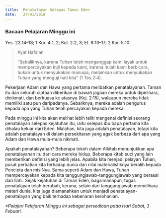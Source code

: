 ```yaml
---
title:  Penatalayan Selepas Taman Eden
date:   27/01/2018
---
```


### Bacaan Pelajaran Minggu ini
Yes. 22:14–18; 1 Kor. 4:1, 2; Kol. 2:2, 3; Ef. 6:13–17; 2 Kor. 5:10.

> <p>Ayat Hafalan</p>
> “Sebaliknya, karena Tuhan telah menganggap kami layak untuk mempercayakan Injil kepada kami, karena itulah kami berbicara, bukan untuk menyukakan manusia, melainkan untuk menyukakan Tuhan yang menguji hati kita” (1 Tes.2:4).

Pekerjaan Adam dan Hawa yang pertama melibatkan penatalayanan.  Taman itu dan seluruh ciptaan diberikan di bawah jagaan mereka untuk dipelihara, dinikmati, dan berkuasa ke atasnya (Kej. 2:15), walaupun mereka tidak memiliki satu pun daripadanya.  Sebaliknya, mereka adalah pengurus kepada apa yang Tuhan telah percayakan kepada mereka.

Pada minggu ini kita akan melihat lebih teliti mengenai definisi seorang penatalayan selepas kejatuhan itu, iaitu selepas ibu bapa pertama kita dihalau keluar dari Eden.  Malahan, kita juga adalah penatalayan, tetapi kita adalah penatalayan di dalam persekitaran yang agak berbeza dari apa yang Adam dan Hawa mula-mula nikmati.

Apakah penatalayanan?  Beberapa tokoh dalam Alkitab menunjukkan apa penatalayanan itu dari cara mereka hidup.  Beberapa kitab suci yang lain memberikan definisi yang lebih jelas.  Apabila kita menjadi pelayan Tuhan, pusat perhatian kita terhadap dunia dan nilai materialistiknya beralih kepada Pencipta dan misiNya.  Sama seperti Adam dan Hawa, Tuhan mempercayakan kepada kita tanggungjawab-tanggungjawab yang berasal dari Ilahi.  Sejak kejatuhan di Taman Eden, bagaimanapun, tugas penatalayan telah berubah, kerana, selain dari tanggungjawab memelihara materi dunia, kita juga diamanahkan untuk menjadi penatalayan-penatalayan yang baik terhadap kebenaran kerohanian.

_*Pelajari Pelajaran Minggu ini sebagai persediaan pada Hari Sabat, 3 Febuari._